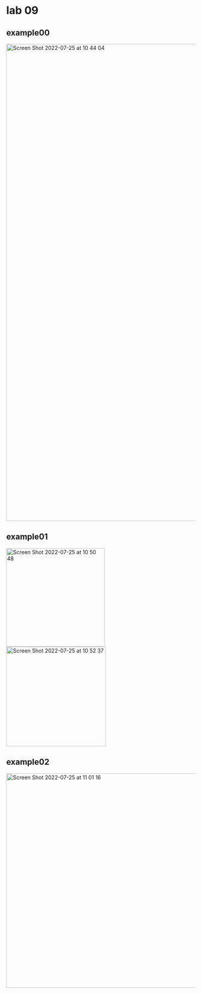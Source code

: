# lab 09

## example00
<img width="1269" alt="Screen Shot 2022-07-25 at 10 44 04" src="https://user-images.githubusercontent.com/68172688/180804914-699fd84b-7504-4e68-a284-a9eb058f9c56.png">

## example01
<img width="262" alt="Screen Shot 2022-07-25 at 10 50 48" src="https://user-images.githubusercontent.com/68172688/180806193-7f06582c-b642-46ff-b945-ca01afcd64ec.png">
<img width="265" alt="Screen Shot 2022-07-25 at 10 52 37" src="https://user-images.githubusercontent.com/68172688/180806605-338eed40-bbbd-4295-b806-659a5d6bfc5a.png">

## example02
<img width="570" alt="Screen Shot 2022-07-25 at 11 01 16" src="https://user-images.githubusercontent.com/68172688/180809008-3476f572-6c87-4db8-ba28-2ff2df97c152.png">
